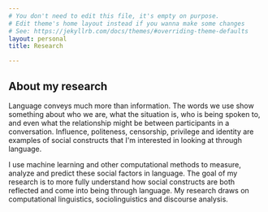 ```yaml
---
# You don't need to edit this file, it's empty on purpose.
# Edit theme's home layout instead if you wanna make some changes
# See: https://jekyllrb.com/docs/themes/#overriding-theme-defaults
layout: personal
title: Research

---
```


## About my research

Language conveys much more than information. The words we use show something about who we are, what the situation is, who is being spoken to, and even what the relationship might be between participants in a conversation. Influence, politeness, censorship, privilege and identity are examples of social constructs that I'm interested in looking at through language.

I use machine learning and other computational methods to measure, analyze and predict these social factors in language. The goal of my research is to more fully understand how social constructs are both reflected and come into being through language. My research draws on computational linguistics, sociolinguistics and discourse analysis.
